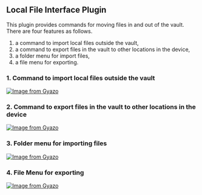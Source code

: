 ## Local File Interface Plugin

This plugin provides commands for moving files in and out of the vault.
There are four features as follows.
1. a command to import local files outside the vault,
2. a command to export files in the vault to other locations in the device,
3. a folder menu for import files,
4. a file menu for exporting.

### 1. Command to import local files outside the vault
[![Image from Gyazo](https://i.gyazo.com/0d5c5a7831ff824091869c96b6f7da5c.gif)](https://gyazo.com/0d5c5a7831ff824091869c96b6f7da5c)

### 2. Command to export files in the vault to other locations in the device
[![Image from Gyazo](https://i.gyazo.com/038d34f2511eee314dd5de89d7287e36.gif)](https://gyazo.com/038d34f2511eee314dd5de89d7287e36)

### 3. Folder menu for importing files
[![Image from Gyazo](https://i.gyazo.com/d615c43e2bb0a000058fd2172e71e3bc.gif)](https://gyazo.com/d615c43e2bb0a000058fd2172e71e3bc)

### 4. File Menu for exporting
[![Image from Gyazo](https://i.gyazo.com/1164f3141ae81ae9ac20e4b8f9c32e8d.gif)](https://gyazo.com/1164f3141ae81ae9ac20e4b8f9c32e8d)
